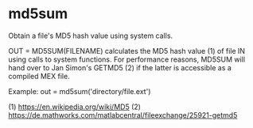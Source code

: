 # md5sum
Obtain a file's MD5 hash value using system calls.

OUT = MD5SUM(FILENAME) calculates the MD5 hash value (1) of file IN using calls to system functions. For performance reasons, MD5SUM will hand over to Jan Simon's GETMD5 (2) if the latter is accessible as a compiled MEX file.

Example: out = md5sum('directory/file.ext')

(1) https://en.wikipedia.org/wiki/MD5
(2) https://de.mathworks.com/matlabcentral/fileexchange/25921-getmd5
